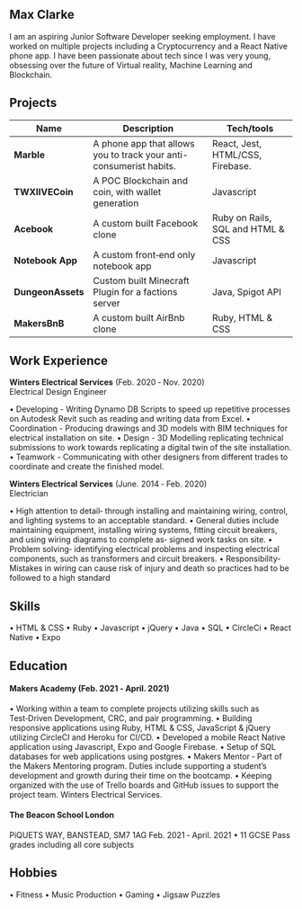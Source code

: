 ## Max Clarke

I am an aspiring Junior Software Developer seeking employment. I have worked on multiple projects including a Cryptocurrency and a React Native phone app. I have been passionate about tech since I was very young, obsessing over the future of Virtual reality, Machine Learning and Blockchain.

## Projects

| Name                         | Description       | Tech/tools        |
| ---------------------------- | ----------------- | ----------------- |
| **Marble**            | A phone app that allows you to track your anti-consumerist habits. | React, Jest, HTML/CSS, Firebase. |
| **TWXIIVECoin** | A POC Blockchain and coin, with wallet generation | Javascript              |
| **Acebook** |  A custom built Facebook clone | Ruby on Rails, SQL and HTML & CSS              |
| **Notebook App** | A custom front‑end only notebook app | Javascript              |
| **DungeonAssets** |Custom built Minecraft Plugin for a factions server | Java, Spigot API           |
| **MakersBnB** | A custom built AirBnb clone | Ruby, HTML & CSS              |

## Work Experience

**Winters Electrical Services** (Feb. 2020 ‑ Nov. 2020)  
Electrical Design Engineer

• Developing - Writing Dynamo DB Scripts to speed up repetitive processes on Autodesk Revit such as reading and writing data from Excel.
• Coordination - Producing drawings and 3D models with BIM techniques for electrical installation on site.
• Design - 3D Modelling replicating technical submissions to work towards replicating a digital twin of the site installation.
• Teamwork - Communicating with other designers from different trades to coordinate and create the finished model.


**Winters Electrical Services** (June. 2014 ‑ Feb. 2020)  
Electrician

• High attention to detail‑ through installing and maintaining wiring, control, and lighting systems to an acceptable standard.
• General duties include maintaining equipment, installing wiring systems, fitting circuit breakers, and using wiring diagrams to complete as‑
signed work tasks on site.
• Problem solving‑ identifying electrical problems and inspecting electrical components, such as transformers and circuit breakers.
• Responsibility‑ Mistakes in wiring can cause risk of injury and death so practices had to be followed to a high standard

## Skills

• HTML & CSS
• Ruby
• Javascript
• jQuery
• Java
• SQL
• CircleCi
• React Native
• Expo

## Education

#### Makers Academy (Feb. 2021 ‑ April. 2021)

• Working within a team to complete projects utilizing skills such as Test‑Driven Development, CRC, and pair programming.
• Building responsive applications using Ruby, HTML & CSS, JavaScript & jQuery utilizing CircleCI and Heroku for CI/CD.
• Developed a mobile React Native application using Javascript, Expo and Google Firebase.
• Setup of SQL databases for web applications using postgres.
• Makers Mentor ‑ Part of the Makers Mentoring program. Duties include supporting a student’s development and growth during their time on
the bootcamp.
• Keeping organized with the use of Trello boards and GitHub issues to support the project team.
Winters Electrical Services. 

#### The Beacon School London

PiQUETS WAY, BANSTEAD, SM7 1AG Feb. 2021 ‑ April. 2021
• 11 GCSE Pass grades including all core subjects

## Hobbies

• Fitness
• Music Production
• Gaming
• Jigsaw Puzzles
